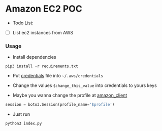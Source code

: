 # Amazon EC2 POC

* Todo List:

- [ ] List ec2 instances from AWS 

### Usage

* Install dependencies
```
pip3 install -r requirements.txt
```

* Put [credentials](https://github.com/gabrielSpassos/python-sandbox/blob/master/ec2-poc/credentials) file into `~/.aws/credentials`

* Change the values `$change_this_value` into credentials to yours keys

* Maybe you wanna change the profile at [amazon_client](https://github.com/gabrielSpassos/python-sandbox/blob/master/ec2-poc/amazon_client.py)

```python
session = boto3.Session(profile_name='$profile')
```

* Just run
```
python3 index.py
```
